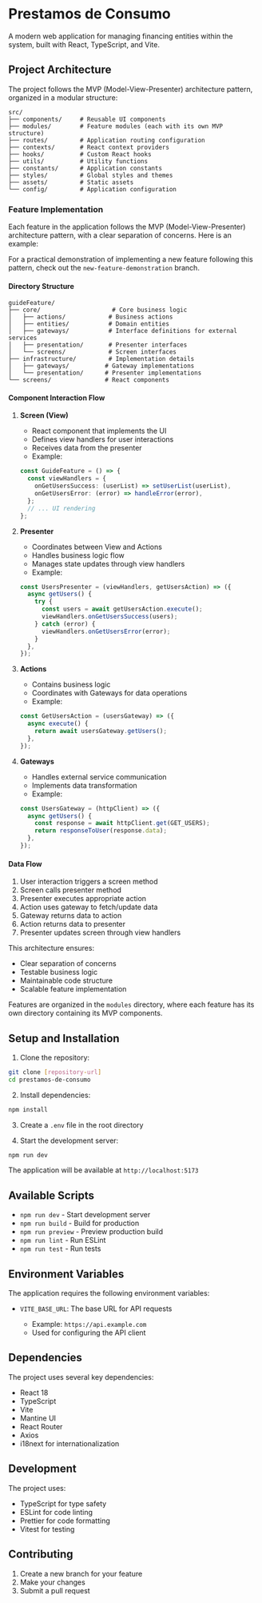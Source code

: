 # Prestamos de Consumo

A modern web application for managing financing entities within the system, built with React, TypeScript, and Vite.

## Project Architecture

The project follows the MVP (Model-View-Presenter) architecture pattern, organized in a modular structure:

```
src/
├── components/     # Reusable UI components
├── modules/        # Feature modules (each with its own MVP structure)
├── routes/         # Application routing configuration
├── contexts/       # React context providers
├── hooks/          # Custom React hooks
├── utils/          # Utility functions
├── constants/      # Application constants
├── styles/         # Global styles and themes
├── assets/         # Static assets
└── config/         # Application configuration
```

### Feature Implementation

Each feature in the application follows the MVP (Model-View-Presenter) architecture pattern, with a clear separation of concerns. Here is an example:

For a practical demonstration of implementing a new feature following this pattern, check out the `new-feature-demonstration` branch.

#### Directory Structure

```
guideFeature/
├── core/                    # Core business logic
│   ├── actions/            # Business actions
│   ├── entities/           # Domain entities
│   ├── gateways/           # Interface definitions for external services
│   ├── presentation/       # Presenter interfaces
│   └── screens/            # Screen interfaces
├── infrastructure/         # Implementation details
│   ├── gateways/          # Gateway implementations
│   └── presentation/      # Presenter implementations
└── screens/               # React components
```

#### Component Interaction Flow

1. **Screen (View)**

   - React component that implements the UI
   - Defines view handlers for user interactions
   - Receives data from the presenter
   - Example:

   ```typescript
   const GuideFeature = () => {
     const viewHandlers = {
       onGetUsersSuccess: (userList) => setUserList(userList),
       onGetUsersError: (error) => handleError(error),
     };
     // ... UI rendering
   };
   ```

2. **Presenter**

   - Coordinates between View and Actions
   - Handles business logic flow
   - Manages state updates through view handlers
   - Example:

   ```typescript
   const UsersPresenter = (viewHandlers, getUsersAction) => ({
     async getUsers() {
       try {
         const users = await getUsersAction.execute();
         viewHandlers.onGetUsersSuccess(users);
       } catch (error) {
         viewHandlers.onGetUsersError(error);
       }
     },
   });
   ```

3. **Actions**

   - Contains business logic
   - Coordinates with Gateways for data operations
   - Example:

   ```typescript
   const GetUsersAction = (usersGateway) => ({
     async execute() {
       return await usersGateway.getUsers();
     },
   });
   ```

4. **Gateways**
   - Handles external service communication
   - Implements data transformation
   - Example:
   ```typescript
   const UsersGateway = (httpClient) => ({
     async getUsers() {
       const response = await httpClient.get(GET_USERS);
       return responseToUser(response.data);
     },
   });
   ```

#### Data Flow

1. User interaction triggers a screen method
2. Screen calls presenter method
3. Presenter executes appropriate action
4. Action uses gateway to fetch/update data
5. Gateway returns data to action
6. Action returns data to presenter
7. Presenter updates screen through view handlers

This architecture ensures:

- Clear separation of concerns
- Testable business logic
- Maintainable code structure
- Scalable feature implementation

Features are organized in the `modules` directory, where each feature has its own directory containing its MVP components.

## Setup and Installation

1. Clone the repository:

```bash
git clone [repository-url]
cd prestamos-de-consumo
```

2. Install dependencies:

```bash
npm install
```

3. Create a `.env` file in the root directory

4. Start the development server:

```bash
npm run dev
```

The application will be available at `http://localhost:5173`

## Available Scripts

- `npm run dev` - Start development server
- `npm run build` - Build for production
- `npm run preview` - Preview production build
- `npm run lint` - Run ESLint
- `npm run test` - Run tests

## Environment Variables

The application requires the following environment variables:

- `VITE_BASE_URL`: The base URL for API requests

  - Example: `https://api.example.com`
  - Used for configuring the API client

## Dependencies

The project uses several key dependencies:

- React 18
- TypeScript
- Vite
- Mantine UI
- React Router
- Axios
- i18next for internationalization

## Development

The project uses:

- TypeScript for type safety
- ESLint for code linting
- Prettier for code formatting
- Vitest for testing

## Contributing

1. Create a new branch for your feature
2. Make your changes
3. Submit a pull request
